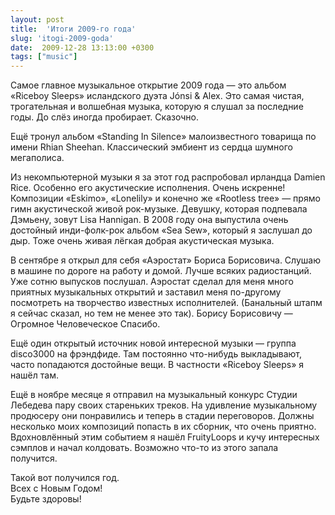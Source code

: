 ```yaml
---
layout: post
title:  'Итоги 2009-го года'
slug: 'itogi-2009-goda'
date:  2009-12-28 13:13:00 +0300
tags: ["music"]
---
```


Самое главное музыкальное открытие 2009 года — это альбом «Riceboy Sleeps» исландского дуэта Jónsi & Alex. Это самая чистая, трогательная и волшебная музыка, которую я слушал за последние годы. До слёз иногда пробирает. Сказочно.


Ещё тронул альбом «Standing In Silence» малоизвестного товарища по имени Rhian Sheehan. Классический эмбиент из сердца шумного мегаполиса.


Из некомпьютерной музыки я за этот год распробовал ирландца Damien Rice. Особенно его акустические исполнения. Очень искренне! Композиции «Eskimo», «Lonelily» и конечно же «Rootless tree» — прямо гимн акустической живой рок-музыке. Девушку, которая подпевала Дэмьену, зовут Lisa Hannigan. В 2008 году она выпустила очень достойный инди-фолк-рок альбом «Sea Sew», который я заслушал до дыр. Тоже очень живая лёгкая добрая акустическая музыка.


В сентябре я открыл для себя «Аэростат» Бориса Борисовича. Слушаю в машине по дороге на работу и домой. Лучше всяких радиостанций. Уже сотню выпусков послушал. Аэростат сделал для меня много приятных музыкальных открытий и заставил меня по-другому посмотреть на творчество известных исполнителей. (Банальный штапм я сейчас сказал, но тем не менее это так). Борису Борисовичу — Огромное Человеческое Спасибо.


Ещё один открытый источник новой интересной музыки — группа disco3000 на фрэндфиде. Там постоянно что-нибудь выкладывают, часто попадаются достойные вещи. В частности «Riceboy Sleeps» я нашёл там.


Ещё в ноябре месяце я отправил на музыкальный конкурс Студии Лебедева пару своих стареньких треков. На удивление музыкальному продюсеру они понравились и теперь в стадии переговоров. Должны несколько моих композиций попасть в их сборник, что очень приятно. Вдохновлённый этим событием я нашёл FruityLoops и кучу  интересных сэмплов и начал колдовать. Возможно что-то из этого запала получится.


Такой вот получился год.  
Всех с Новым Годом!  
Будьте здоровы!


